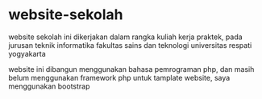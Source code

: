 # website-sekolah
website sekolah ini dikerjakan dalam rangka kuliah kerja praktek,
pada jurusan teknik informatika fakultas sains dan teknologi universitas respati yogyakarta

website ini dibangun menggunakan bahasa pemrograman php, dan masih belum menggunakan framework php
untuk tamplate website, saya menggunakan bootstrap


